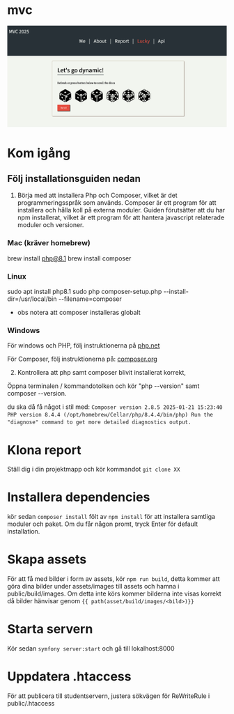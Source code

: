 # mvc

![webbplatsen](public/img/webbplats.png)

# Kom igång 

## Följ installationsguiden nedan

1. Börja med att installera Php och Composer, vilket är det programmeringsspråk som används. Composer är ett program för att installera och hålla koll på externa moduler. Guiden förutsätter att du har npm installerat, vilket är ett program för att hantera javascript relaterade moduler och versioner.

### Mac (kräver homebrew)
brew install php@8.1
brew install composer

### Linux
sudo apt install php8.1
sudo php composer-setup.php --install-dir=/usr/local/bin --filename=composer
 - obs notera att composer installeras globalt

### Windows
För windows och PHP, följ instruktionerna på [php.net](https://www.php.net/downloads "windows php")

För Composer, följ instruktionerna på: [composer.org ](https://getcomposer.org/download/ "windows composer")

2. Kontrollera att php samt composer blivit installerat korrekt,

Öppna terminalen / kommandotolken och kör "php --version" samt composer --version.

du ska då få något i stil med:
`Composer version 2.8.5 2025-01-21 15:23:40
PHP version 8.4.4 (/opt/homebrew/Cellar/php/8.4.4/bin/php)
Run the "diagnose" command to get more detailed diagnostics output.`

# Klona report
Ställ dig i din projektmapp och kör kommandot `git clone XX`

# Installera dependencies
kör sedan `composer install` fölt av `npm install` för att installera samtliga moduler och paket.
Om du får någon promt, tryck Enter för default installation.

# Skapa assets
För att få med bilder i form av assets, kör `npm run build`, detta kommer att göra dina bilder under assets/images till assets
och hamna i public/build/images. Om detta inte körs kommer bilderna inte visas korrekt då bilder hänvisar genom `{{ path(asset/build/images/<bild>)}}`

# Starta servern
Kör sedan `symfony server:start` och gå till lokalhost:8000

# Uppdatera .htaccess
För att publicera till studentservern, justera sökvägen för ReWriteRule i public/.htaccess